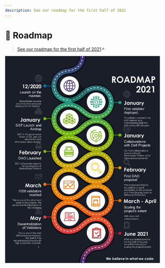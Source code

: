 ```yaml
---
description: See our roadmap for the first half of 2021
---
```


# 🛫 Roadmap

> [See our roadmap for the first half of 2021](https://www.sharedstake.org/roadmap)↗

![Current as of Feb 2021](../.gitbook/assets/image.png)


